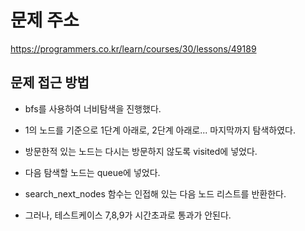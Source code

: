 # 문제 주소
https://programmers.co.kr/learn/courses/30/lessons/49189

## 문제 접근 방법
- bfs를 사용하여 너비탐색을 진행했다.
- 1의 노드를 기준으로 1단계 아래로, 2단계 아래로... 마지막까지 탐색하였다.
- 방문한적 있는 노드는 다시는 방문하지 않도록 visited에 넣었다.
- 다음 탐색할 노드는 queue에 넣었다.
- search_next_nodes 함수는 인접해 있는 다음 노드 리스트를 반환한다.

-  그러나, 테스트케이스 7,8,9가 시간초과로 통과가 안된다.
